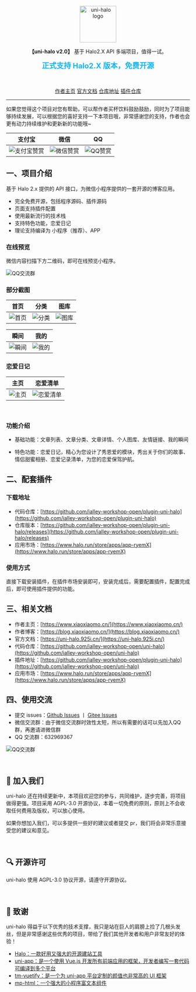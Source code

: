 <p align="center">
    <a href="https://uni-halo.925i.cn" target="_blank" rel="noopener noreferrer">
        <img width="100" src="https://uni-halo.925i.cn/logo.png" alt="uni-halo logo" />
    </a>
</p>

<p align="center"><b>【uni-halo v2.0】</b> 基于 Halo2.X API 多端项目，值得一试。</p>

<p align="center"><b style="font-size: 20px;color: #10B5FB">正式支持 Halo2.X 版本，免费开源</b></p>

<br />
<p align="center">
	<a href="https://www.xiaoxiaomo.cn">作者主页</a>
	<a href="https://uni-halo.925i.cn">官方文档</a> 
	<a href="https://github.com/ialley-workshop-open/uni-halo">仓库地址</a>
	<a href="https://github.com/ialley-workshop-open/plugin-uni-halo">插件仓库</a>
</p>

---

如果您觉得这个项目对您有帮助，可以帮作者买杯饮料鼓励鼓励，同时为了项目能够持续发展，可以根据您的喜好支持一下本项目哦，非常感谢您的支持，作者也会更有动力持续维护和更新新的功能哦~

|                支付宝												                 |                微信												                 |                QQ												                 |
|:----------------------------------------------:|:---------------------------------------------:|:---------------------------------------------:|
| ![支付宝赞赏](https://blog.xiaoxiaomo.cn/upload/zf_zfb_skm.png) | ![微信赞赏](https://blog.xiaoxiaomo.cn/upload/zf_wx_zsm.png)	 | ![QQ赞赏](https://blog.xiaoxiaomo.cn/upload/zf_qq_skm.png)	 |

## 一、项目介绍

基于 Halo 2.x 提供的 API 接口，为微信小程序提供的一套开源的博客应用。

- 完全免费开源，包括程序源码、插件源码
- 页面支持插件配置
- 使用最新流行的技术栈
- 支持特色功能，恋爱日记
- 理论支持编译为 小程序（推荐）、APP


### 在线预览

微信内容扫描下方二维码，即可在线预览小程序。

![QQ交流群](https://blog.xiaoxiaomo.cn/upload/xiaochengxu.gif)


### 部分截图

|首页|分类|图库|
|:--:|:--:|:--:|
|![首页](https://blog.xiaoxiaomo.cn/upload/39789CF4434C9CD6A6289D7209AF6EEF.jpg)|![分类](https://blog.xiaoxiaomo.cn/upload/19CB6B66F40200045B6F572A9C28C5E8.jpg)|![图库](https://blog.xiaoxiaomo.cn/upload/464F22FDB216CE802653A5F03BE34351.jpg)|

|瞬间|我的|
|:--:|:--:|
|![瞬间](https://blog.xiaoxiaomo.cn/upload/41EE8ADBFAE709A483A6E5F814C6A6E4.jpg)|![我的](https://blog.xiaoxiaomo.cn/upload/9AEFE8DA4671A3C7F20F76FF3F9D15C9.jpg)|


### 恋爱日记 

|主页|恋爱清单|
|:--:|:--:|
|![主页](https://uni-halo.925i.cn/assets/love_001.6bf8b4e9.jpg)|![恋爱清单](https://uni-halo.925i.cn/assets/love_002.a08bd8d6.jpg)|
<br/>


### 功能介绍

- 基础功能：文章列表、文章分类、文章详情、个人图库、友情链接、我的瞬间

- 特色功能：恋爱日记，精心为您设计了秀恩爱的模块，秀出关于你们的故事、情侣甜蜜相册、恋爱记录清单，为您的恋爱保驾护航。
 

## 二、配套插件

### 下载地址
- 代码仓库：[https://github.com/ialley-workshop-open/plugin-uni-halo](https://github.com/ialley-workshop-open/plugin-uni-halo)
- 仓库版本：[https://github.com/ialley-workshop-open/plugin-uni-halo/releases](https://github.com/ialley-workshop-open/plugin-uni-halo/releases)
- 应用市场：[https://www.halo.run/store/apps/app-ryemX](https://www.halo.run/store/apps/app-ryemX)
 
### 使用方式

直接下载安装插件，在插件市场安装即可，安装完成后，需要配置插件，配置完成后，即可使用插件提供的功能。


## 三、相关文档

- 作者主页：[https://www.xiaoxiaomo.cn/](https://www.xiaoxiaomo.cn/)
- 作者博客：[https://blog.xiaoxiaomo.cn/](https://blog.xiaoxiaomo.cn/)
- 官方文档：[https://uni-halo.925i.cn/](https://uni-halo.925i.cn/) 
- 代码仓库：[https://github.com/ialley-workshop-open/uni-halo](https://github.com/ialley-workshop-open/uni-halo)
- 插件地址：[https://github.com/ialley-workshop-open/plugin-uni-halo](https://github.com/ialley-workshop-open/uni-halo) 
- 应用市场：[https://www.halo.run/store/apps/app-ryemX](https://www.halo.run/store/apps/app-ryemX)


## 四、使用交流

- 提交 issues：[Github Issues](https://github.com/ialley-workshop-open/uni-halo/issues)
  丨 [Gitee Issues](https://gitee.com/ialley-workshop-open/uni-halo/issues)
- 微信交流群：由于微信交流群时效性太短，所以有需要的话可以先加入QQ群，再邀请进微信群
- QQ 交流群：632969367

![QQ交流群](https://blog.xiaoxiaomo.cn/upload/qun.png)

<br/>

## 🎉 加入我们

uni-halo 还在持续更新中，本项目欢迎您的参与，共同维护，逐步完善，将项目做得更强。项目采用 AGPL-3.0 开源协议，本着一切免费的原则，原则上不会收取任何费用及版权，可以放心使用。

如果你想加入我们，可以多提供一些好的建议或者提交 pr，我们将会非常乐意接受您的建议和意见。

<br/>

## 🔍 开源许可

uni-halo 使用 AGPL-3.0 协议开源，请遵守开源协议。

<br/>

## 🙋 致谢

uni-halo 得益于以下优秀的技术支撑，我只是站在巨人的肩膀上捡了几根头发丝，但是非常感谢这些优秀的项目，带给了我们其他开发者和用户非常友好的体验！

- [Halo：一款好用又强大的开源建站工具](https://halo.run/)
- [uni-app：是一个使用 Vue.js 开发所有前端应用的框架，开发者编写一套代码可编译到多个平台](https://uniapp.dcloud.net.cn/)
- [tm-vuetify：是一个为 uni-app 平台定制的颜值也非常高的 UI 框架](https://www.jx2d.cn/)
- [mp-html：一个强大的小程序富文本组件](https://jin-yufeng.gitee.io/mp-html/#/)
